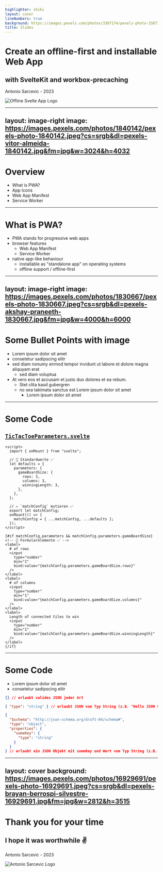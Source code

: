 ```yaml
---
highlighter: shiki
layout: cover
lineNumbers: true
background: https://images.pexels.com/photos/3387174/pexels-photo-3387174.jpeg?cs=srgb&dl=pexels-vlad-che%C8%9Ban-3387174.jpg&fm=jpg&w=5133&h=3422
title: Slides
---
```


# Create an offline-first and installable Web App

## with <logos-svelte-icon/> SvelteKit and <file-icons-workbox/> workbox-precaching

Antonio Sarcevic - 2023

<img class="hover-right w-40" src="/icon.svg" alt="Offline Svelte App Logo">

<!-- prettier-ignore-start -->
<!--
...
-->
---
layout: image-right
image: https://images.pexels.com/photos/1840142/pexels-photo-1840142.jpeg?cs=srgb&dl=pexels-vitor-almeida-1840142.jpg&fm=jpg&w=3024&h=4032
---
<!-- prettier-ignore-end -->

# <material-symbols-view-agenda/> Overview

- <simple-icons-pwa/> What is PWA?
- <material-symbols-emoji-symbols-rounded/> App Icons
- <material-symbols-document-scanner-rounded/> Web App Manifest
- <material-symbols-settings-suggest-outline-rounded/> Service Worker

<!--
...
-->

---

# <simple-icons-pwa/> What is PWA?

- PWA stands for progressive web apps
- browser features
  - <material-symbols-document-scanner-rounded/> Web App Manifest
  - <material-symbols-settings-suggest-outline-rounded/> Service Worker
- native app-like behaviour
  - <material-symbols-install-mobile-rounded/> installable as "standalone app" on operating systems
  - <material-symbols-offline-pin-rounded/> offline support / offline-first

<!-- prettier-ignore-start -->
<!--
- navigator apis
- and even more
  - push notifications
  - shortcuts / quick actions
  - protocol handlers
  - app icon badging
-->
---
layout: image-right
image: https://images.pexels.com/photos/1830667/pexels-photo-1830667.jpeg?cs=srgb&dl=pexels-akshay-praneeth-1830667.jpg&fm=jpg&w=4000&h=6000
---
<!-- prettier-ignore-end -->

# <material-symbols-format-list-bulleted-rounded/> Some Bullet Points with image

- Lorem ipsum dolor sit amet
- consetetur sadipscing elitr
- sed diam nonumy eirmod tempor invidunt ut labore et dolore magna aliquyam erat
  - sed diam voluptua
- At vero eos et accusam et justo duo dolores et ea rebum.
  - Stet clita kasd gubergren
  - no sea takimata sanctus est Lorem ipsum dolor sit amet
    - Lorem ipsum dolor sit amet

<!--
...
-->

---

# <material-symbols-code-blocks-outline-rounded/> Some Code

## [`TicTacToeParameters.svelte`](https://git.fh-muenster.de/swa1/coding-challenge/platform/-/blob/987a29b89ea68bdb56037922bf41bf73560ca667/FrontEnd/src/lib/games/TicTacToeParameters.svelte)

```html{all|4-13|15-19|23-47}
<script>
  import { onMount } from "svelte";

  // 🔢 Standardwerte ✅
  let defaults = {
    parameters: {
      gameBoardSize: {
        rows: 3,
        columns: 3,
        winningLength: 3,
      },
    },
  };

  // ✏️ `matchConfig` mutieren ✅
  export let matchConfig;
  onMount(() => {
    matchConfig = { ...matchConfig, ...defaults };
  });
</script>

{#if matchConfig.parameters && matchConfig.parameters.gameBoardSize}
<!-- 📝 Formularelemente ✅ -->
<label>
  # of rows
  <input
    type="number"
    min="1"
    bind:value="{matchConfig.parameters.gameBoardSize.rows}"
  />
</label>
<label>
  # of columns
  <input
    type="number"
    min="1"
    bind:value="{matchConfig.parameters.gameBoardSize.columns}"
  />
</label>
<label>
  Length of connected tiles to win
  <input
    type="number"
    min="1"
    bind:value="{matchConfig.parameters.gameBoardSize.winningLength}"
  />
</label>
{/if}
```

<!--
...
-->

---

# <material-symbols-code-blocks-outline-rounded/> Some Code

- Lorem ipsum dolor sit amet
- consetetur sadipscing elitr

```json
{} // erlaubt valides JSON jeder Art
```

```json
{ "type": "string" } // erlaubt JSON vom Typ String (z.B. "Hello JSON Schema")
```

```json
{
  "$schema": "http://json-schema.org/draft-04/schema#",
  "type": "object",
  "properties": {
    "someKey": {
      "type": "string"
    }
  }
} // erlaubt ein JSON Objekt mit someKey und Wert vom Typ String (z.B. { someKey: "Hello JSON Schema" })
```

<!-- prettier-ignore-start -->
<!--
- Game Parameters als beschreibung eines JSON Objekts
- JSON Schema als Spezifikation von JSON Dokumenten
  - kann z.B. Objekte Beschreiben
  - wird in der Regel zum validieren von JSON Dokumenten genutzt
 -->

---
layout: cover
background: https://images.pexels.com/photos/16929691/pexels-photo-16929691.jpeg?cs=srgb&dl=pexels-brayan-berrospi-silvestre-16929691.jpg&fm=jpg&w=2812&h=3515
---
<!-- prettier-ignore-end -->

# Thank you for your time

## I hope it was worthwhile ✌️

Antonio Sarcevic - 2023

<img class="hover-right w-25" src="/as.svg" alt="Antonio Sarcevic Logo">

